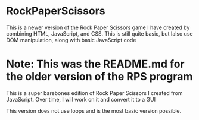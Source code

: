 # RockPaperScissors
This is a newer version of the Rock Paper Scissors game I have created by combining HTML, JavaScript, and CSS. This is still quite basic, but Ialso use DOM manipulation, along with basic JavaScript code


# Note: This was the README.md for the older version of the RPS program
This is a super barebones edition of Rock Paper Scissors I created from JavaScript. Over time, I will work on it and convert it to a GUI

This version does not use loops and is the most basic version possible.